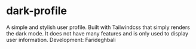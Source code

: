 # dark-profile
A simple and stylish user profile. Built with Tailwindcss that simply renders the dark mode. It does not have many features and is only used to display user information. Development: Farideghbali
